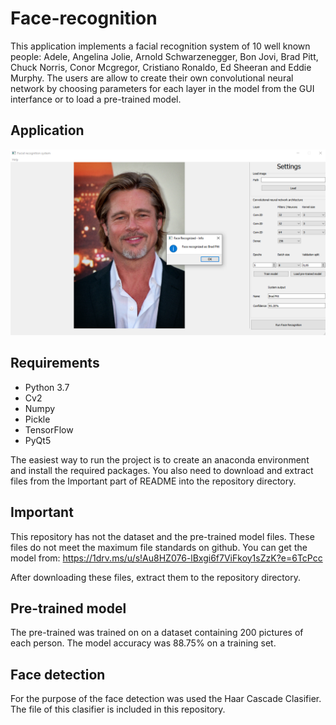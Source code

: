 # Face-recognition
This application implements a facial recognition system of 10 well known people: Adele, Angelina Jolie, Arnold Schwarzenegger, Bon Jovi, Brad Pitt, Chuck Norris, Conor Mcgregor, Cristiano Ronaldo, Ed Sheeran and Eddie Murphy. The users are allow to create their own convolutional neural network by choosing parameters for each layer in the model from the GUI interfance or to load a pre-trained model. 

## Application

![alt text](https://github.com/pytocabra/Face-recognition/blob/main/app.png)

## Requirements
- Python 3.7
- Cv2
- Numpy
- Pickle
- TensorFlow
- PyQt5

The easiest way to run the project is to create an anaconda environment and install the required packages. You also need to download and extract files from the Important part of README into the repository directory.

## Important
This repository has not the dataset and the pre-trained model files. These files do not meet the maximum file standards on github. You can get the model from: https://1drv.ms/u/s!Au8HZ076-lBxgi6f7ViFkoy1sZzK?e=6TcPcc

After downloading these files, extract them to the repository directory.

## Pre-trained model
The pre-trained was trained on on a dataset containing 200 pictures of each person. The model accuracy was 88.75% on a training set.

## Face detection
For the purpose of the face detection was used the Haar Cascade Clasifier. The file of this clasifier is included in this repository. 



